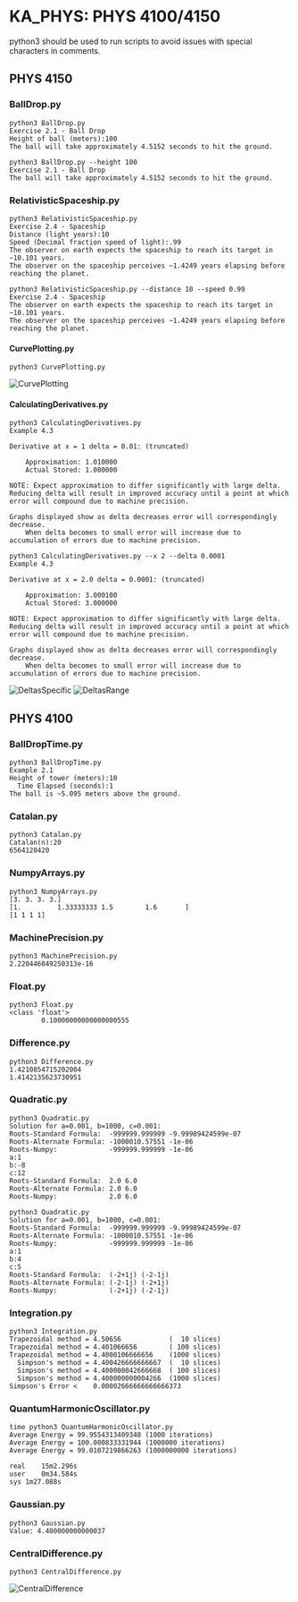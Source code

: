 # KA_PHYS: PHYS 4100/4150

python3 should be used to run scripts to avoid issues with special characters in comments.

## PHYS 4150

### BallDrop.py
```
python3 BallDrop.py
Exercise 2.1 - Ball Drop
Height of ball (meters):100
The ball will take approximately 4.5152 seconds to hit the ground.
```
```
python3 BallDrop.py --height 100
Exercise 2.1 - Ball Drop
The ball will take approximately 4.5152 seconds to hit the ground.
```

### RelativisticSpaceship.py
```
python3 RelativisticSpaceship.py
Exercise 2.4 - Spaceship
Distance (light years):10
Speed (Decimal fraction speed of light):.99
The observer on earth expects the spaceship to reach its target in ~10.101 years.
The observer on the spaceship perceives ~1.4249 years elapsing before reaching the planet.
```
```
python3 RelativisticSpaceship.py --distance 10 --speed 0.99
Exercise 2.4 - Spaceship
The observer on earth expects the spaceship to reach its target in ~10.101 years.
The observer on the spaceship perceives ~1.4249 years elapsing before reaching the planet.
```

#### CurvePlotting.py
```
python3 CurvePlotting.py
```

![CurvePlotting](Output/CurvePlotting.png)

#### CalculatingDerivatives.py
```
python3 CalculatingDerivatives.py 
Example 4.3

Derivative at x = 1 delta = 0.01: (truncated)

	Approximation: 1.010000
	Actual Stored: 1.000000

NOTE: Expect approximation to differ significantly with large delta. Reducing delta will result in improved accuracy until a point at which error will compound due to machine precision.

Graphs displayed show as delta decreases error will correspondingly decrease. 
    When delta becomes to small error will increase due to accumulation of errors due to machine precision.
```
```
python3 CalculatingDerivatives.py --x 2 --delta 0.0001
Example 4.3

Derivative at x = 2.0 delta = 0.0001: (truncated)

	Approximation: 3.000100
	Actual Stored: 3.000000

NOTE: Expect approximation to differ significantly with large delta. Reducing delta will result in improved accuracy until a point at which error will compound due to machine precision.

Graphs displayed show as delta decreases error will correspondingly decrease. 
    When delta becomes to small error will increase due to accumulation of errors due to machine precision.
```

![DeltasSpecific](Output/DeltasSpecific.png)
![DeltasRange](Output/DeltasRange.png)

## PHYS 4100

### BallDropTime.py
```
python3 BallDropTime.py 
Example 2.1
Height of tower (meters):10
  Time Elapsed (seconds):1
The ball is ~5.095 meters above the ground.
```

### Catalan.py
```
python3 Catalan.py
Catalan(n):20
6564120420
```

### NumpyArrays.py
```
python3 NumpyArrays.py 
[3. 3. 3. 3.]
[1.         1.33333333 1.5        1.6       ]
[1 1 1 1]
```

### MachinePrecision.py
```
python3 MachinePrecision.py 
2.220446049250313e-16
```

### Float.py
```
python3 Float.py
<class 'float'>
        0.10000000000000000555
```

### Difference.py
```
python3 Difference.py
1.4210854715202004
1.4142135623730951
```

### Quadratic.py
```
python3 Quadratic.py
Solution for a=0.001, b=1000, c=0.001:
Roots-Standard Formula:  -999999.999999 -9.99989424599e-07
Roots-Alternate Formula: -1000010.57551 -1e-06
Roots-Numpy:             -999999.999999 -1e-06
a:1
b:-8
c:12
Roots-Standard Formula:  2.0 6.0
Roots-Alternate Formula: 2.0 6.0
Roots-Numpy:             2.0 6.0
```

```
python3 Quadratic.py
Solution for a=0.001, b=1000, c=0.001:
Roots-Standard Formula:  -999999.999999 -9.99989424599e-07
Roots-Alternate Formula: -1000010.57551 -1e-06
Roots-Numpy:             -999999.999999 -1e-06
a:1
b:4
c:5
Roots-Standard Formula:  (-2+1j) (-2-1j)
Roots-Alternate Formula: (-2-1j) (-2+1j)
Roots-Numpy:             (-2+1j) (-2-1j)
```

### Integration.py
```
python3 Integration.py 
Trapezoidal method = 4.50656            (  10 slices)
Trapezoidal method = 4.401066656        ( 100 slices)
Trapezoidal method = 4.4000106666656    (1000 slices)
  Simpson's method = 4.400426666666667  (  10 slices)
  Simpson's method = 4.400000042666668  ( 100 slices)
  Simpson's method = 4.400000000004266  (1000 slices)
Simpson's Error <    0.00002666666666666373
```

### QuantumHarmonicOscillator.py
```
time python3 QuantumHarmonicOscillator.py 
Average Energy = 99.9554313409348 (1000 iterations)
Average Energy = 100.000833331944 (1000000 iterations)
Average Energy = 99.0107219866263 (1000000000 iterations)

real	15m2.296s
user	0m34.584s
sys	1m27.088s
```

### Gaussian.py
```
python3 Gaussian.py 
Value: 4.400000000000037
```

### CentralDifference.py
```
python3 CentralDifference.py
```
![CentralDifference](Output/CentralDifference.png)